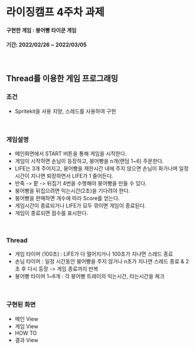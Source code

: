 # 라이징캠프 4주차 과제
#### 구현한 게임 : 붕어빵 타이쿤 게임
#### 기간: 2022/02/26 ~ 2022/03/05

<br/>

## Thread를 이용한 게임 프로그래밍
### 조건
* Spritekit을 사용 지양, 스레드를 사용하여 구현

<br/>

### 게임설명
* 메인화면에서 START 버튼을 통해 게임을 시작한다.
* 게임이 시작하면 손님이 등장하고, 붕어빵을 n개(랜덤 1~6) 주문한다.
* LIFE는 3개 주어지고, 붕어빵을 제한시간 내에 주지 않으면 손님이 화가나며 일정 시간이 지나면 퇴장하면서 LIFE가 1 줄어든다.
* 반죽 -> 팥 -> 뒤집기 4번을 수행해야 붕어빵을 만들 수 있다.
* 붕어빵을 뒤집으려면 익는시간(2초)을 기다려야 한다.
* 붕어빵을 판매하면 개수에 따라 Score를 얻는다.
* 게임시간이 종료되거나 LIFE가 모두 깎이면 게임이 종료된다.
* 게임이 종료되면 점수를 표시한다.

<br/>

### Thread
* 게임 타이머 (100초) : LIFE가 다 떨어지거나 100초가 지나면 스레드 종료
* 손님 타이머 : 일정 시간동안 붕어빵을 주지 않거나 n초가 지나면 스레드 종료 & 2초 후 다시 등장 -> 게임 종료까지 반복
* 붕어빵 타이머 1~6개 : 각 붕어빵 트레이의 익는시간, 타는시간을 체크

<br/>

### 구현된 화면
* 메인 View
* 게임 View
* HOW TO
* 결과 View
